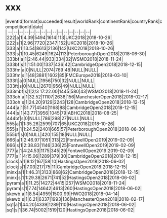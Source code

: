 # xxx


|eventId|format|succeeded|result|worldRank|continentRank|countryRank|competitionId|date|  
|	--|--|--|--|--|--|--|--|--|--|--|--|--|--|--|  
|222|a|1|4.39|5494|1614|113|UKC2018|2018-10-26|  
|222|s|1|2.96|7720|2347|152|UKC2018|2018-10-26|  
|333|a|1|13.54|8613|2136|142|UKC2018|2018-10-26|  
|333|s|1|10.45|6249|1624|113|PeterboroughOpen2018|2018-06-30|  
|333bf|a|1|2:46.44|933|334|32|WSMO2018|2018-11-24|  
|333bf|s|1|1:51.00|1337|436|42|CambridgeOpen2018|2018-12-15|  
|333fm|a|0|NULL|2074|769|48|NULL|NULL|  
|333fm|s|1|48|3881|1602|85|FMCEurope2018|2018-03-10|  
|333ft|a|0|NULL|1956|750|32|NULL|NULL|  
|333ft|s|0|NULL|2670|956|49|NULL|NULL|  
|333mbf|s|1|2/3 17:22.00|1445|580|43|WSMO2018|2018-11-24|  
|333oh|a|1|32.52|11107|2638|156|ManchesterOpen2018|2018-02-17|  
|333oh|s|1|24.20|9129|2243|128|CambridgeOpen2018|2018-12-15|  
|444|a|1|51.77|4540|1168|88|CambridgeOpen2018|2018-12-15|  
|444|s|1|43.77|3956|1045|79|ABHC2018|2018-08-25|  
|444bf|s|0|NULL|786|298|27|NULL|NULL|  
|555|a|1|1:35.26|2599|707|65|UKC2018|2018-10-26|  
|555|s|1|1:24.52|2401|665|57|PeterboroughOpen2018|2018-06-30|  
|555bf|s|0|NULL|420|155|18|NULL|NULL|  
|666|a|1|2:46.97|1051|313|22|FontwellOpen2019|2019-02-09|  
|666|s|1|2:38.83|1146|336|25|FontwellOpen2019|2019-02-09|  
|777|a|1|4:24.53|1175|345|29|FontwellOpen2019|2019-02-09|  
|777|s|1|4:15.06|1289|379|30|CambridgeOpen2018|2018-12-15|  
|clock|a|1|8.12|167|58|10|HastingsOpen2018|2018-06-02|  
|clock|s|1|7.03|217|75|11|CambridgeOpen2018|2018-12-15|  
|minx|a|1|1:46.31|3133|868|62|CambridgeOpen2018|2018-12-15|  
|minx|s|1|1:29.38|2671|741|52|HastingsOpen2018|2018-06-02|  
|pyram|a|1|11.25|14272|4415|257|WSMO2018|2018-11-24|  
|pyram|s|1|7.74|14642|4613|260|HastingsOpen2018|2018-06-02|  
|skewb|a|1|8.54|4959|1500|99|HWO2018|2018-04-14|  
|skewb|s|1|6.21|6337|1993|136|ManchesterOpen2018|2018-02-17|  
|sq1|a|1|44.20|4339|1289|110|HastingsOpen2018|2018-06-02|  
|sq1|s|1|36.74|5002|1519|120|HastingsOpen2018|2018-06-02|  
